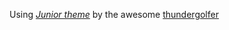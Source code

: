 Using [*Junior theme*](https://github.com/thundergolfer/junior-theme) by the awesome [thundergolfer](https://github.com/thundergolfer)